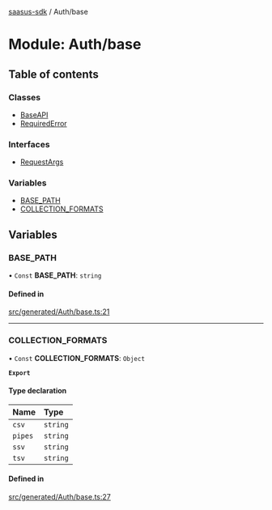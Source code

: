 [saasus-sdk](../README.md) / Auth/base

# Module: Auth/base

## Table of contents

### Classes

- [BaseAPI](../classes/Auth_base.BaseAPI.md)
- [RequiredError](../classes/Auth_base.RequiredError.md)

### Interfaces

- [RequestArgs](../interfaces/Auth_base.RequestArgs.md)

### Variables

- [BASE\_PATH](Auth_base.md#base_path)
- [COLLECTION\_FORMATS](Auth_base.md#collection_formats)

## Variables

### BASE\_PATH

• `Const` **BASE\_PATH**: `string`

#### Defined in

[src/generated/Auth/base.ts:21](https://github.com/saasus-platform/saasus-sdk-javascript/blob/55abc15/src/generated/Auth/base.ts#L21)

___

### COLLECTION\_FORMATS

• `Const` **COLLECTION\_FORMATS**: `Object`

**`Export`**

#### Type declaration

| Name | Type |
| :------ | :------ |
| `csv` | `string` |
| `pipes` | `string` |
| `ssv` | `string` |
| `tsv` | `string` |

#### Defined in

[src/generated/Auth/base.ts:27](https://github.com/saasus-platform/saasus-sdk-javascript/blob/55abc15/src/generated/Auth/base.ts#L27)
